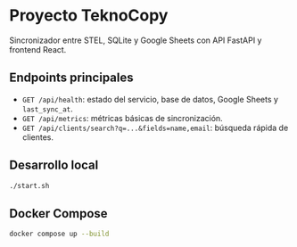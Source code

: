 # Proyecto TeknoCopy

Sincronizador entre STEL, SQLite y Google Sheets con API FastAPI y frontend React.

## Endpoints principales

- `GET /api/health`: estado del servicio, base de datos, Google Sheets y `last_sync_at`.
- `GET /api/metrics`: métricas básicas de sincronización.
- `GET /api/clients/search?q=...&fields=name,email`: búsqueda rápida de clientes.

## Desarrollo local

```bash
./start.sh
```

## Docker Compose

```bash
docker compose up --build
```
